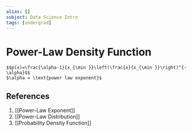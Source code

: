 ```yaml
---
alias: []
subject: Data Science Intro
tags: [undergrad]
---
```

# Power-Law Density Function

```ad-math
$$p(x)=\frac{\alpha-1}{x_{\min }}\left(\frac{x}{x_{\min }}\right)^{-\alpha}$$
$\alpha = \text{power law exponent}$ 
```

## References
1. [[Power-Law Exponent]]
2. [[Power-Law Distribution]]
3. [[Probability Density Function]]